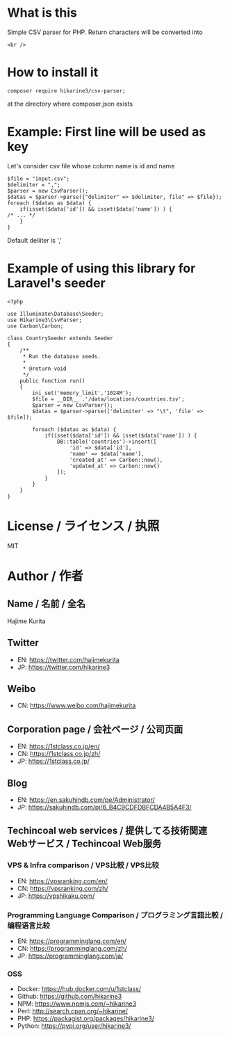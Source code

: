 # What is this
Simple CSV parser for PHP.
Return characters will be converted into
```
<br />
```

# How to install it

```
composer require hikarine3/csv-parser;
```
at the directory where composer.json exists

# Example: First line will be used as key

Let's consider csv file whose column name is id and name

```
$file = "input.csv";
$delimiter = ",";
$parser = new CsvParser();
$datas = $parser->parse({"delimiter" => $delimiter, file" => $file});
foreach ($datas as $data) {
    if(isset($data['id']) && isset($data['name']) ) {
/* ... */
    }
}

```

Default deliiter is ','

# Example of using this library for Laravel's seeder
```
<?php

use Illuminate\Database\Seeder;
use Hikarine3\CsvParser;
use Carbon\Carbon;

class CountrySeeder extends Seeder
{
    /**
     * Run the database seeds.
     *
     * @return void
     */
    public function run()
    {
        ini_set('memory_limit','1024M');
        $file = __DIR__ .'/data/locations/countries.tsv';
        $parser = new CsvParser();
        $datas = $parser->parse(['delimiter' => "\t", 'file' => $file]);

        foreach ($datas as $data) {
            if(isset($data['id']) && isset($data['name']) ) {
                DB::table('countries')->insert([
                    'id' => $data['id'],
                    'name' => $data['name'],
                    'created_at' => Carbon::now(),
                    'updated_at' => Carbon::now()
                ]);
            }
        }
    }
}
```

# License / ライセンス / 执照

MIT

# Author / 作者

## Name / 名前 / 全名
Hajime Kurita

## Twitter
- EN: https://twitter.com/hajimekurita
- JP: https://twitter.com/hikarine3

## Weibo
- CN: https://www.weibo.com/hajimekurita

## Corporation page / 会社ページ / 公司页面
- EN: https://1stclass.co.jp/en/
- CN: https://1stclass.co.jp/zh/
- JP: https://1stclass.co.jp/

## Blog
- EN: https://en.sakuhindb.com/pe/Administrator/
- JP: https://sakuhindb.com/pj/6_B4C9CDFDBFCDA4B5A4F3/

## Techincoal web services / 提供してる技術関連Webサービス / Techincoal Web服务
### VPS & Infra comparison / VPS比較 / VPS比较
- EN: https://vpsranking.com/en/
- CN: https://vpsranking.com/zh/
- JP: https://vpshikaku.com/

### Programming Language Comparison / プログラミング言語比較 / 编程语言比较
- EN: https://programminglang.com/en/
- CN: https://programminglang.com/zh/
- JP: https://programminglang.com/ja/

### OSS
- Docker: https://hub.docker.com/u/1stclass/
- Github: https://github.com/hikarine3
- NPM: https://www.npmjs.com/~hikarine3
- Perl: http://search.cpan.org/~hikarine/
- PHP: https://packagist.org/packages/hikarine3/
- Python: https://pypi.org/user/hikarine3/

